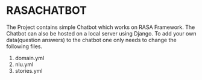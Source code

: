 # RASACHATBOT
The Project contains simple Chatbot which works on RASA Framework. The Chatbot can also be hosted on a local server using Django.
To add your own data(question answers) to the chatbot one only needs to change the following files.

1. domain.yml
2. nlu.yml
3. stories.yml
